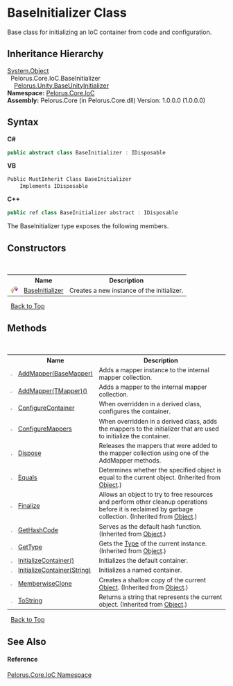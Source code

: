 # BaseInitializer Class
 

Base class for initializing an IoC container from code and configuration.


## Inheritance Hierarchy
<a href="http://msdn2.microsoft.com/en-us/library/e5kfa45b" target="_blank">System.Object</a><br />&nbsp;&nbsp;Pelorus.Core.IoC.BaseInitializer<br />&nbsp;&nbsp;&nbsp;&nbsp;<a href="77767F">Pelorus.Unity.BaseUnityInitializer</a><br />
**Namespace:**&nbsp;<a href="D77506BC">Pelorus.Core.IoC</a><br />**Assembly:**&nbsp;Pelorus.Core (in Pelorus.Core.dll) Version: 1.0.0.0 (1.0.0.0)

## Syntax

**C#**<br />
``` C#
public abstract class BaseInitializer : IDisposable
```

**VB**<br />
``` VB
Public MustInherit Class BaseInitializer
	Implements IDisposable
```

**C++**<br />
``` C++
public ref class BaseInitializer abstract : IDisposable
```

The BaseInitializer type exposes the following members.


## Constructors
&nbsp;<table><tr><th></th><th>Name</th><th>Description</th></tr><tr><td>![Protected method](media/protmethod.gif "Protected method")</td><td><a href="285BAD7D">BaseInitializer</a></td><td>
Creates a new instance of the initializer.</td></tr></table>&nbsp;
<a href="#baseinitializer-class">Back to Top</a>

## Methods
&nbsp;<table><tr><th></th><th>Name</th><th>Description</th></tr><tr><td>![Protected method](media/protmethod.gif "Protected method")</td><td><a href="E78A2C70">AddMapper(BaseMapper)</a></td><td>
Adds a mapper instance to the internal mapper collection.</td></tr><tr><td>![Protected method](media/protmethod.gif "Protected method")</td><td><a href="55C79A13">AddMapper(TMapper)()</a></td><td>
Adds a mapper to the internal mapper collection.</td></tr><tr><td>![Protected method](media/protmethod.gif "Protected method")</td><td><a href="B2141FB3">ConfigureContainer</a></td><td>
When overridden in a derived class, configures the container.</td></tr><tr><td>![Protected method](media/protmethod.gif "Protected method")</td><td><a href="9399E50D">ConfigureMappers</a></td><td>
When overridden in a derived class, adds the mappers to the initializer that are used to initialize the container.</td></tr><tr><td>![Public method](media/pubmethod.gif "Public method")</td><td><a href="D3FC5C34">Dispose</a></td><td>
Releases the mappers that were added to the mapper collection using one of the AddMapper methods.</td></tr><tr><td>![Public method](media/pubmethod.gif "Public method")</td><td><a href="http://msdn2.microsoft.com/en-us/library/bsc2ak47" target="_blank">Equals</a></td><td>
Determines whether the specified object is equal to the current object.
 (Inherited from <a href="http://msdn2.microsoft.com/en-us/library/e5kfa45b" target="_blank">Object</a>.)</td></tr><tr><td>![Protected method](media/protmethod.gif "Protected method")</td><td><a href="http://msdn2.microsoft.com/en-us/library/4k87zsw7" target="_blank">Finalize</a></td><td>
Allows an object to try to free resources and perform other cleanup operations before it is reclaimed by garbage collection.
 (Inherited from <a href="http://msdn2.microsoft.com/en-us/library/e5kfa45b" target="_blank">Object</a>.)</td></tr><tr><td>![Public method](media/pubmethod.gif "Public method")</td><td><a href="http://msdn2.microsoft.com/en-us/library/zdee4b3y" target="_blank">GetHashCode</a></td><td>
Serves as the default hash function.
 (Inherited from <a href="http://msdn2.microsoft.com/en-us/library/e5kfa45b" target="_blank">Object</a>.)</td></tr><tr><td>![Public method](media/pubmethod.gif "Public method")</td><td><a href="http://msdn2.microsoft.com/en-us/library/dfwy45w9" target="_blank">GetType</a></td><td>
Gets the <a href="http://msdn2.microsoft.com/en-us/library/42892f65" target="_blank">Type</a> of the current instance.
 (Inherited from <a href="http://msdn2.microsoft.com/en-us/library/e5kfa45b" target="_blank">Object</a>.)</td></tr><tr><td>![Public method](media/pubmethod.gif "Public method")</td><td><a href="CDD79D5A">InitializeContainer()</a></td><td>
Initializes the default container.</td></tr><tr><td>![Public method](media/pubmethod.gif "Public method")</td><td><a href="1195D7CB">InitializeContainer(String)</a></td><td>
Initializes a named container.</td></tr><tr><td>![Protected method](media/protmethod.gif "Protected method")</td><td><a href="http://msdn2.microsoft.com/en-us/library/57ctke0a" target="_blank">MemberwiseClone</a></td><td>
Creates a shallow copy of the current <a href="http://msdn2.microsoft.com/en-us/library/e5kfa45b" target="_blank">Object</a>.
 (Inherited from <a href="http://msdn2.microsoft.com/en-us/library/e5kfa45b" target="_blank">Object</a>.)</td></tr><tr><td>![Public method](media/pubmethod.gif "Public method")</td><td><a href="http://msdn2.microsoft.com/en-us/library/7bxwbwt2" target="_blank">ToString</a></td><td>
Returns a string that represents the current object.
 (Inherited from <a href="http://msdn2.microsoft.com/en-us/library/e5kfa45b" target="_blank">Object</a>.)</td></tr></table>&nbsp;
<a href="#baseinitializer-class">Back to Top</a>

## See Also


#### Reference
<a href="D77506BC">Pelorus.Core.IoC Namespace</a><br />